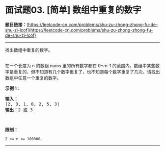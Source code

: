# 面试题03. [简单] 数组中重复的数字

**题目链接：**[https://leetcode-cn.com/problems/shu-zu-zhong-zhong-fu-de-shu-zi-lcof](https://leetcode-cn.com/problems/shu-zu-zhong-zhong-fu-de-shu-zi-lcof)

---

<div class="content__1Y2H">
 <div class="notranslate">
  <p>找出数组中重复的数字。</p> 
  <p><br> 在一个长度为 n 的数组 nums 里的所有数字都在 0～n-1 的范围内。数组中某些数字是重复的，但不知道有几个数字重复了，也不知道每个数字重复了几次。请找出数组中任意一个重复的数字。</p> 
  <p><strong>示例 1：</strong></p> 
  <pre class="language-text"><strong>输入：</strong>
[2, 3, 1, 0, 2, 5, 3]
<strong>输出：</strong>2 或 3 
</pre> 
  <p>&nbsp;</p> 
  <p><strong>限制：</strong></p> 
  <p><code>2 &lt;= n &lt;= 100000</code></p> 
 </div>
</div>

---

```

```